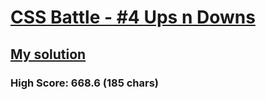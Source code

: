 # [CSS Battle - #4 Ups n Downs](https://cssbattle.dev/play/4)

## [My solution](https://arpadgbondor.github.io/CSSBattle-4/)

### High Score: 668.6 (185 chars)
